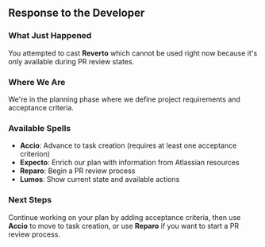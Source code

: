 ## Response to the Developer

### What Just Happened

You attempted to cast **Reverto** which cannot be used right now because it's only available during PR review states.

### Where We Are

We're in the planning phase where we define project requirements and acceptance criteria.

### Available Spells

- **Accio**: Advance to task creation (requires at least one acceptance criterion)
- **Expecto**: Enrich our plan with information from Atlassian resources
- **Reparo**: Begin a PR review process
- **Lumos**: Show current state and available actions

### Next Steps

Continue working on your plan by adding acceptance criteria, then use **Accio** to move to task creation, or use **Reparo** if you want to start a PR review process.
